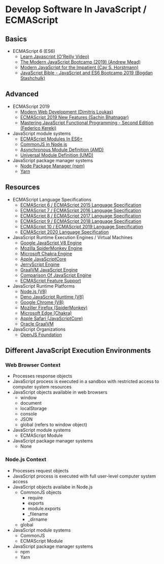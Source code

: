 # Develop Software In JavaScript / ECMAScript

## Basics

* ECMAScript 6 (ES6)
  * [Learn Javascript (O'Reilly Video)](https://learning.oreilly.com/videos/learn-javascript/9780136752899)
  * [The Modern JavaScript Bootcamp (2019) (Andrew Mead)](https://learning.oreilly.com/videos/the-modern-javascript/9781838983734/)
  * [Modern JavaScript for the Impatient (Cay S. Horstmann)](https://learning.oreilly.com/videos/modern-javascript-for/9780135812778)
  * [JavaScript Bible - JavaScript and ES6 Bootcamp 2019 (Bogdan Stashchulk)](https://learning.oreilly.com/videos/javascript-bible/9781839211782)

## Advanced

* ECMAScript 2019
  * [Modern Web Development (Dimitris Loukas)](https://learning.oreilly.com/videos/javascript-essentials-for/9781838982676)
  * [ECMAScript 2019 New Features (Sachin Bhatnagar)](https://learning.oreilly.com/videos/ecmascript-2019-new/9781838641825)
  * [Mastering JavaScript Functional Programming - Second Edition (Federico Kereki)](https://learning.oreilly.com/library/view/mastering-javascript-functional/9781839213069/)
* JavaScript module systems
  * [ECMAScript Modules In ES6+](https://www.ecma-international.org/ecma-262/#sec-modules)
  * [CommonJS in Node.js](https://requirejs.org/docs/commonjs.html)
  * [Asynchronous Module Definition (AMD)](https://github.com/amdjs/amdjs-api/blob/master/AMD.md)
  * [Universal Module Definition (UMD)](https://github.com/umdjs/umd)
* JavaScript package manager systems
  * [Node Package Manager (npm)](https://www.npmjs.com/)
  * [Yarn](https://yarnpkg.com/)

## Resources

* ECMAScript Language Specifications
  * [ECMAScript 6 / ECMAScript 2015 Language Specification](http://www.ecma-international.org/ecma-262/6.0/)
  * [ECMAScript 7 / ECMAScript 2016 Language Specification](https://www.ecma-international.org/ecma-262/7.0/)
  * [ECMAScript 8 / ECMAScript 2017 Language Specification](https://www.ecma-international.org/ecma-262/8.0/)
  * [ECMAScript 9 / ECMAScript 2018 Language Specification](https://ecma-international.org/ecma-262/9.0/)
  * [ECMAScript 10 / ECMAScript 2019 Language Specification](https://www.ecma-international.org/ecma-262/10.0/)
  * [ECMAScript 2020 Language Specification](https://www.ecma-international.org/ecma-262/)
* JavaScript Runtime Execution Engines / Virtual Machines
  * [Google JavaScript V8 Engine](https://v8.dev/)
  * [Mozilla SpiderMonkey Engine](https://developer.mozilla.org/en-US/docs/Mozilla/Projects/SpiderMonkey)
  * [Microsoft Chakra Engine](https://github.com/microsoft/ChakraCore )
  * [Apple JavaScriptCore](https://developer.apple.com/documentation/javascriptcore)
  * [JerryScript Engine](https://jerryscript.net/)
  * [GraalVM JavaScript Engine](https://github.com/graalvm/graaljs)
  * [Comparison Of JavaScript Engine](https://en.wikipedia.org/wiki/Comparison_of_JavaScript_engines)
  * [ECMAScript Feature Support](https://kangax.github.io/compat-table/es6/)
* JavaScript Runtime Platforms
  * [Node.js (V8)](https://nodejs.org)
  * [Deno JavaScript Runtime (V8)](https://deno.land/)
  * [Google Chrome (V8)](https://www.google.com/chrome/)
  * [Moziller Firefox (SpiderMonkey)](https://www.mozilla.org/en-US/firefox/)
  * [Microsoft Edge (Chakra)](https://www.microsoft.com/en-us/edge)
  * [Apple Safari (JavaScriptCore)](https://www.apple.com/safari/)
  * [Oracle GraalVM](https://www.graalvm.org/)
* JavaScript Organizations
  * [OpenJS Foundation](https://openjsf.org/)



## Different JavaScript Execution Environments

### Web Browser Context

* Processes response objects
* JavaScript process is executed in a sandbox with restricted access to computer system resources
* JavaScript objects available in web browsers
  * window
  * document
  * localStorage
  * console
  * JSON
  * global (refers to window object)
* JavaScript module systems
  * ECMAScript Module
* JavaScript package manager systems
  * None

### Node.js Context

* Processes request objects
* JavaScript process is executed with full user-level computer system access
* JavaScript objects availabe in Node.js
  * CommonJS objects
    * require
    * exports
    * module.exports
    * _filename
    * _dirname
  * global
* JavaScript module systems
  * CommonJS
  * ECMAScript Module
* JavaScript package manager systems
  * npm
  * Yarn